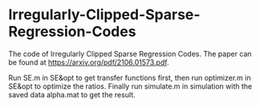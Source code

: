 # Irregularly-Clipped-Sparse-Regression-Codes
The code of Irregularly Clipped Sparse Regression Codes. The paper can be found at https://arxiv.org/pdf/2106.01573.pdf.

Run SE.m in SE&opt to get transfer functions first, then run optimizer.m in SE&opt to optimize the ratios. Finally run simulate.m in simulation with the saved data alpha.mat to get the result.
